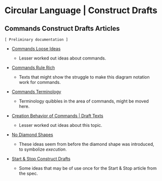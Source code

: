 Circular Language | Construct Drafts
====================================

Commands Construct Drafts Articles
----------------------------------

`[ Preliminary documentation ]`

- [Commands Loose Ideas](commands-loose-ideas.md)

    - Lesser worked out ideas about commands.

- [Commands Rule Rich](commands-rule-rich.md)

    - Texts that might show the struggle to make this diagram notation work for commands.

- [Commands Terminology](commands-terminology.md)

    - Terminology quibbles in the area of commands, might be moved here.

- [Creation Behavior of Commands | Draft Texts](creation-behavior-of-commands-draft-texts.md)

    - Lesser worked out ideas about this topic.

- [No Diamond Shapes](no-diamond-shapes.md)

    - These ideas seem from before the diamond shape was introduced, to symbolize *execution*.

- [Start & Stop Construct Drafts](start-and-stop-construct-drafts.md)

    - Some ideas that may be of use once for the Start & Stop article from the spec.